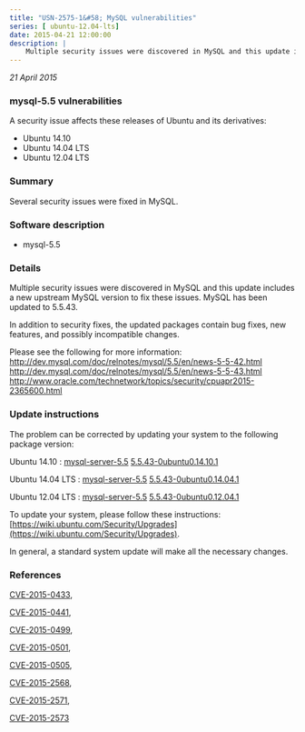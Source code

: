 ```yaml
---
title: "USN-2575-1&#58; MySQL vulnerabilities"
series: [ ubuntu-12.04-lts]
date: 2015-04-21 12:00:00
description: |
    Multiple security issues were discovered in MySQL and this update includes a new upstream MySQL version to fix these issues. MySQL has been updated to 5.5.43.
--- 
```

 
 

*21 April 2015*

### mysql-5.5 vulnerabilities

A security issue affects these releases of Ubuntu and its derivatives:

* Ubuntu 14.10
* Ubuntu 14.04 LTS
* Ubuntu 12.04 LTS

### Summary

Several security issues were fixed in MySQL. 

### Software description

* mysql-5.5 

### Details

Multiple security issues were discovered in MySQL and this update includes a new upstream MySQL version to fix these issues. MySQL has been updated to 5.5.43.

In addition to security fixes, the updated packages contain bug fixes, new features, and possibly incompatible changes.

Please see the following for more information: http://dev.mysql.com/doc/relnotes/mysql/5.5/en/news-5-5-42.html http://dev.mysql.com/doc/relnotes/mysql/5.5/en/news-5-5-43.html http://www.oracle.com/technetwork/topics/security/cpuapr2015-2365600.html 

### Update instructions

The problem can be corrected by updating your system to the following package version:

Ubuntu 14.10
 : [mysql-server-5.5](https://launchpad.net/ubuntu/+source/mysql-5.5) <span> [5.5.43-0ubuntu0.14.10.1](https://launchpad.net/ubuntu/+source/mysql-5.5/5.5.43-0ubuntu0.14.10.1) </span> 

Ubuntu 14.04 LTS
 : [mysql-server-5.5](https://launchpad.net/ubuntu/+source/mysql-5.5) <span> [5.5.43-0ubuntu0.14.04.1](https://launchpad.net/ubuntu/+source/mysql-5.5/5.5.43-0ubuntu0.14.04.1) </span> 

Ubuntu 12.04 LTS
 : [mysql-server-5.5](https://launchpad.net/ubuntu/+source/mysql-5.5) <span> [5.5.43-0ubuntu0.12.04.1](https://launchpad.net/ubuntu/+source/mysql-5.5/5.5.43-0ubuntu0.12.04.1) </span> 

To update your system, please follow these instructions: [https://wiki.ubuntu.com/Security/Upgrades](https://wiki.ubuntu.com/Security/Upgrades).

In general, a standard system update will make all the necessary changes. 

### References

 
 [CVE-2015-0433](http://people.ubuntu.com/~ubuntu-security/cve/CVE-2015-0433), 

 [CVE-2015-0441](http://people.ubuntu.com/~ubuntu-security/cve/CVE-2015-0441), 

 [CVE-2015-0499](http://people.ubuntu.com/~ubuntu-security/cve/CVE-2015-0499), 

 [CVE-2015-0501](http://people.ubuntu.com/~ubuntu-security/cve/CVE-2015-0501), 

 [CVE-2015-0505](http://people.ubuntu.com/~ubuntu-security/cve/CVE-2015-0505), 

 [CVE-2015-2568](http://people.ubuntu.com/~ubuntu-security/cve/CVE-2015-2568), 

 [CVE-2015-2571](http://people.ubuntu.com/~ubuntu-security/cve/CVE-2015-2571), 

 [CVE-2015-2573](http://people.ubuntu.com/~ubuntu-security/cve/CVE-2015-2573)
 

